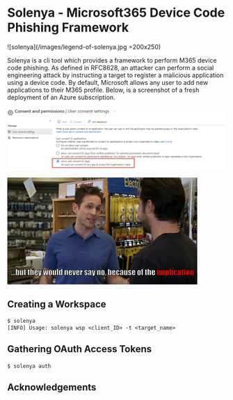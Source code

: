 # Solenya - Microsoft365 Device Code Phishing Framework



![solenya](/images/legend-of-solenya.jpg =200x250)



Solenya is a cli tool which provides a framework to perform M365 device code phishing. As defined in RFC8628, an attacker can perform a social engineering attack by instructing a target to register a malicious application using a device code. By default, Microsoft allows any user to add new applications to their M365 profile. Below, is a screenshot of a fresh deployment of an Azure subscription.


![default_permissions](/images/default_permissions.png)


![implication](/images/implication-dennis.gif)
## Creating a Workspace
```
$ solenya 
[INFO] Usage: solenya wsp <client_ID> -t <target_name>
```

## Gathering OAuth Access Tokens 
```
$ solenya auth 
```

## Acknowledgements




